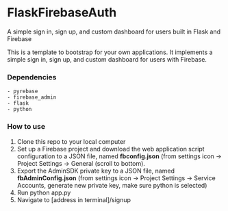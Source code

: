 # FlaskFirebaseAuth
A simple sign in, sign up, and custom dashboard for users built in Flask and Firebase


This is a template to bootstrap for your own applications. It implements a simple sign in, sign up, and custom dashboard for users with Firebase.

### Dependencies
```
- pyrebase
- firebase_admin
- flask
- python
```

### How to use
1. Clone this repo to your local computer
2. Set up a Firebase project and download the web application script configuration to a JSON file, named **fbconfig.json** (from settings icon -> Project Settings -> General (scroll to bottom).  
3. Export the AdminSDK private key to a JSON file, named **fbAdminConfig.json** (from settings icon -> Project Settings -> Service Accounts, generate new private key, make sure python is selected)
4. Run python app.py
5. Navigate to [address in terminal]/signup
